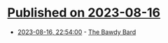 # [Published on 2023-08-16](index.md)

* [2023-08-16, 22:54:00](https://soylentnews.org/article.pl?sid=23/08/15/0545215&from=rss) - [The Bawdy Bard](https://soylentnews.org/article.pl?sid=23/08/15/0545215&from=rss)
